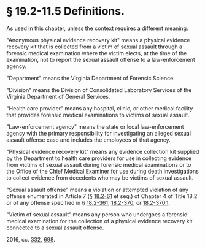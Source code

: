 # § 19.2-11.5 Definitions.

<p>As used in this chapter, unless the context requires a different meaning:</p><p>"Anonymous physical evidence recovery kit" means a physical evidence recovery kit that is collected from a victim of sexual assault through a forensic medical examination where the victim elects, at the time of the examination, not to report the sexual assault offense to a law-enforcement agency.</p><p>"Department" means the Virginia Department of Forensic Science.</p><p>"Division" means the Division of Consolidated Laboratory Services of the Virginia Department of General Services.</p><p>"Health care provider" means any hospital, clinic, or other medical facility that provides forensic medical examinations to victims of sexual assault.</p><p>"Law-enforcement agency" means the state or local law-enforcement agency with the primary responsibility for investigating an alleged sexual assault offense case and includes the employees of that agency.</p><p>"Physical evidence recovery kit" means any evidence collection kit supplied by the Department to health care providers for use in collecting evidence from victims of sexual assault during forensic medical examinations or to the Office of the Chief Medical Examiner for use during death investigations to collect evidence from decedents who may be victims of sexual assault.</p><p>"Sexual assault offense" means a violation or attempted violation of any offense enumerated in Article 7 (§ <a href='http://law.lis.virginia.gov/vacode/18.2-61/'>18.2-61</a> et seq.) of Chapter 4 of Title 18.2 or of any offense specified in § <a href='http://law.lis.virginia.gov/vacode/18.2-361/'>18.2-361</a>, <a href='http://law.lis.virginia.gov/vacode/18.2-370/'>18.2-370</a>, or <a href='http://law.lis.virginia.gov/vacode/18.2-370.1/'>18.2-370.1</a>.</p><p>"Victim of sexual assault" means any person who undergoes a forensic medical examination for the collection of a physical evidence recovery kit connected to a sexual assault offense.</p><p>2016, cc. <a href='http://lis.virginia.gov/cgi-bin/legp604.exe?161+ful+CHAP0332'>332</a>, <a href='http://lis.virginia.gov/cgi-bin/legp604.exe?161+ful+CHAP0698'>698</a>.</p>